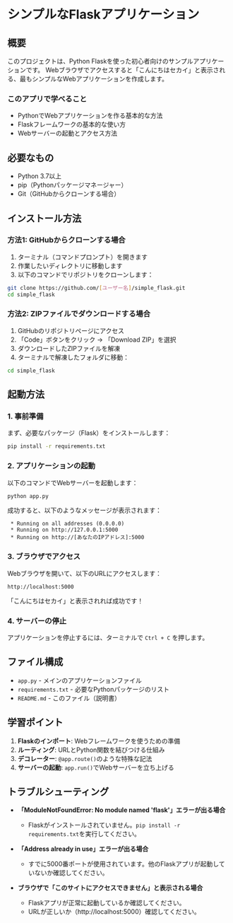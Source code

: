 # シンプルなFlaskアプリケーション

## 概要

このプロジェクトは、Python Flaskを使った初心者向けのサンプルアプリケーションです。
Webブラウザでアクセスすると「こんにちはセカイ」と表示される、最もシンプルなWebアプリケーションを作成します。

### このアプリで学べること
- PythonでWebアプリケーションを作る基本的な方法
- Flaskフレームワークの基本的な使い方
- Webサーバーの起動とアクセス方法

## 必要なもの

- Python 3.7以上
- pip（Pythonパッケージマネージャー）
- Git（GitHubからクローンする場合）

## インストール方法

### 方法1: GitHubからクローンする場合

1. ターミナル（コマンドプロンプト）を開きます
2. 作業したいディレクトリに移動します
3. 以下のコマンドでリポジトリをクローンします：
```bash
git clone https://github.com/[ユーザー名]/simple_flask.git
cd simple_flask
```

### 方法2: ZIPファイルでダウンロードする場合

1. GitHubのリポジトリページにアクセス
2. 「Code」ボタンをクリック → 「Download ZIP」を選択
3. ダウンロードしたZIPファイルを解凍
4. ターミナルで解凍したフォルダに移動：
```bash
cd simple_flask
```

## 起動方法

### 1. 事前準備
まず、必要なパッケージ（Flask）をインストールします：
```bash
pip install -r requirements.txt
```

### 2. アプリケーションの起動
以下のコマンドでWebサーバーを起動します：
```bash
python app.py
```

成功すると、以下のようなメッセージが表示されます：
```
 * Running on all addresses (0.0.0.0)
 * Running on http://127.0.0.1:5000
 * Running on http://[あなたのIPアドレス]:5000
```

### 3. ブラウザでアクセス
Webブラウザを開いて、以下のURLにアクセスします：
```
http://localhost:5000
```

「こんにちはセカイ」と表示されれば成功です！

### 4. サーバーの停止
アプリケーションを停止するには、ターミナルで `Ctrl + C` を押します。

## ファイル構成

- `app.py` - メインのアプリケーションファイル
- `requirements.txt` - 必要なPythonパッケージのリスト
- `README.md` - このファイル（説明書）

## 学習ポイント

1. **Flaskのインポート**: Webフレームワークを使うための準備
2. **ルーティング**: URLとPython関数を結びつける仕組み
3. **デコレーター**: `@app.route()`のような特殊な記法
4. **サーバーの起動**: `app.run()`でWebサーバーを立ち上げる

## トラブルシューティング

- **「ModuleNotFoundError: No module named 'flask'」エラーが出る場合**
  - Flaskがインストールされていません。`pip install -r requirements.txt`を実行してください。

- **「Address already in use」エラーが出る場合**
  - すでに5000番ポートが使用されています。他のFlaskアプリが起動していないか確認してください。

- **ブラウザで「このサイトにアクセスできません」と表示される場合**
  - Flaskアプリが正常に起動しているか確認してください。
  - URLが正しいか（http://localhost:5000）確認してください。